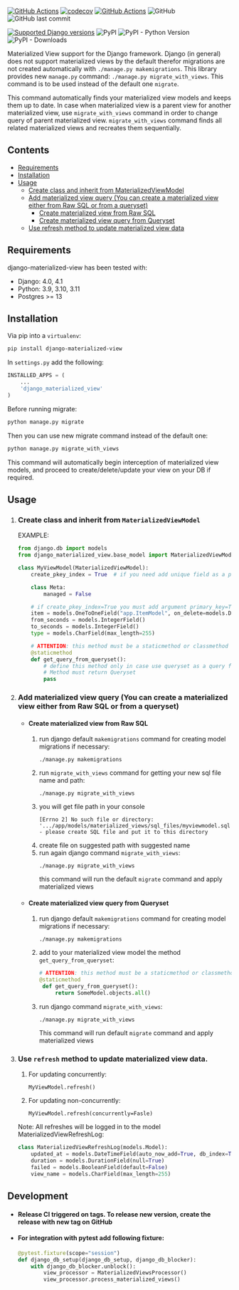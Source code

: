 [![GitHub Actions](https://github.com/muehlemann-popp/django-materialized-view/workflows/Test/badge.svg)](https://github.com/muehlemann-popp/django-materialized-view/actions)
[![codecov](https://codecov.io/gh/muehlemann-popp/django-materialized-view/branch/main/graph/badge.svg?token=02FP3IS41T)](https://codecov.io/gh/muehlemann-popp/django-materialized-view)
[![GitHub Actions](https://github.com/muehlemann-popp/django-materialized-view/workflows/Release/badge.svg)](https://github.com/muehlemann-popp/django-materialized-view/actions)
![GitHub](https://img.shields.io/github/license/muehlemann-popp/django-materialized-view)
![GitHub last commit](https://img.shields.io/github/last-commit/muehlemann-popp/django-materialized-view)

[![Supported Django versions](https://img.shields.io/pypi/djversions/django-materialized-view.svg)](https://pypi.python.org/pypi/django-materialized-view)
![PyPI](https://img.shields.io/pypi/v/django-materialized-view)
![PyPI - Python Version](https://img.shields.io/pypi/pyversions/django-materialized-view)
![PyPI - Downloads](https://img.shields.io/pypi/dm/django-materialized-view)


Materialized View support for the Django framework. Django (in general) does not support materialized views by the default
therefor migrations are not created automatically with `./manage.py makemigrations`.
This library provides new `manage.py` command: `./manage.py migrate_with_views`.
This command is to be used instead of the default one `migrate`.

This command automatically finds your materialized view models and keeps them up to date.
In case when materialized view is a parent view for another materialized view, use `migrate_with_views` command
in order to change query of parent materialized view.
`migrate_with_views` command finds all related materialized views and recreates them sequentially.

## Contents

* [Requirements](#requirements)
* [Installation](#installation)
* [Usage](#Usage)
  * [Create class and inherit from MaterializedViewModel](#create-class-and-inherit-from-materializedviewmodel)
  * [Add materialized view query (You can create a materialized view either from Raw SQL or from a queryset)](#add-materialized-view-query-you-can-create-a-materialized-view-either-from-raw-sql-or-from-a-queryset)
    * [Create materialized view from Raw SQL](#create-materialized-view-from-raw-sql)
    * [Create materialized view query from Queryset](#create-materialized-view-query-from-queryset)
  * [Use refresh method to update materialized view data](#use-refresh-method-to-update-materialized-view-data)


## Requirements

django-materialized-view has been tested with:

* Django: 4.0, 4.1
* Python: 3.9, 3.10, 3.11
* Postgres >= 13

## Installation

Via pip into a `virtualenv`:

```bash
pip install django-materialized-view
```

In `settings.py` add the following:

```python
INSTALLED_APPS = (
    ...
    'django_materialized_view'
)
```
Before running migrate:

```bash
python manage.py migrate
```

Then you can use new migrate command instead of the default one:
```bash
python manage.py migrate_with_views
```

This command will automatically begin interception of materialized view models,
and proceed to create/delete/update your view on your DB if required.

## Usage

1. ### Create class and inherit from `MaterializedViewModel`

    EXAMPLE:
    ```python
    from django.db import models
    from django_materialized_view.base_model import MaterializedViewModel

    class MyViewModel(MaterializedViewModel):
        create_pkey_index = True  # if you need add unique field as a primary key and create indexes

        class Meta:
            managed = False

        # if create_pkey_index=True you must add argument primary_key=True
        item = models.OneToOneField("app.ItemModel", on_delete=models.DO_NOTHING, primary_key=True, db_column="id")
        from_seconds = models.IntegerField()
        to_seconds = models.IntegerField()
        type = models.CharField(max_length=255)

        # ATTENTION: this method must be a staticmethod or classmethod
        @staticmethod
        def get_query_from_queryset():
            # define this method only in case use queryset as a query for materialized view.
            # Method must return Queryset
            pass
    ```
2. ### Add materialized view query (You can create a materialized view either from Raw SQL or from a queryset)
   - #### Create materialized view from Raw SQL
      1. run django default `makemigrations` command for creating model migrations if necessary:
         ```
         ./manage.py makemigrations
         ```
      2. run `migrate_with_views` command for getting your new sql file name and path:
          ```
          ./manage.py migrate_with_views
          ```
      3. you will get file path in your console
         ```
         [Errno 2] No such file or directory: '.../app/models/materialized_views/sql_files/myviewmodel.sql' - please create SQL file and put it to this directory
         ```
      4. create file on suggested path with suggested name
      5. run again django command `migrate_with_views`:
         ```
         ./manage.py migrate_with_views
         ```
         this command will run the default `migrate` command and apply materialized views

   - #### Create materialized view query from Queryset
      1. run django default `makemigrations` command for creating model migrations if necessary:
         ```
         ./manage.py makemigrations
         ```
      2. add to your materialized view model the method `get_query_from_queryset`:
          ```python
         # ATTENTION: this method must be a staticmethod or classmethod
         @staticmethod
           def get_query_from_queryset():
               return SomeModel.objects.all()
          ```
      3. run django command `migrate_with_views`:
         ```
         ./manage.py migrate_with_views
         ```
         This command will run default `migrate` command and apply materialized views
3. ### Use `refresh` method to update materialized view data.
    1. For updating concurrently:
       ```
       MyViewModel.refresh()
       ```
    2. For updating non-concurrently:
       ```
       MyViewModel.refresh(concurrently=Fasle)
       ```
    Note: All refreshes will be logged in to the model MaterializedViewRefreshLog:
    ```python
    class MaterializedViewRefreshLog(models.Model):
        updated_at = models.DateTimeField(auto_now_add=True, db_index=True)
        duration = models.DurationField(null=True)
        failed = models.BooleanField(default=False)
        view_name = models.CharField(max_length=255)
    ```

## Development
- #### Release CI triggered on tags. To release new version, create the release with new tag on GitHub

- #### For integration with pytest add following fixture:

    ```python
    @pytest.fixture(scope="session")
    def django_db_setup(django_db_setup, django_db_blocker):
        with django_db_blocker.unblock():
            view_processor = MaterializedViewsProcessor()
            view_processor.process_materialized_views()
    ```
